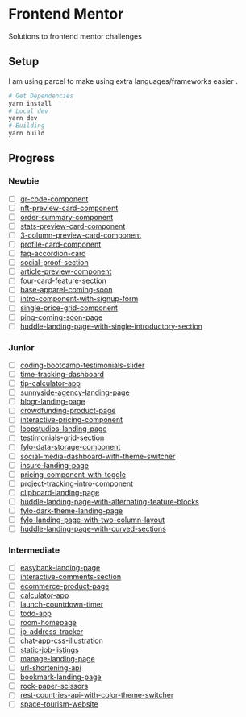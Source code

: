 # Frontend Mentor

Solutions to frontend mentor challenges

## Setup

I am using parcel to make using extra languages/frameworks easier .

```sh
# Get Dependencies
yarn install
# Local dev
yarn dev
# Building
yarn build
```

## Progress

### Newbie

- [ ] [qr-code-component](./src/101-qr-code-component)
- [ ] [nft-preview-card-component](./src/102-nft-preview-card-component)
- [ ] [order-summary-component](./src/103-order-summary-component)
- [ ] [stats-preview-card-component](./src/104-stats-preview-card-component)
- [ ] [3-column-preview-card-component](./src/105-3-column-preview-card-component)
- [ ] [profile-card-component](./src/106-profile-card-component)
- [ ] [faq-accordion-card](./src/107-faq-accordion-card)
- [ ] [social-proof-section](./src/108-social-proof-section)
- [ ] [article-preview-component](./src/109-article-preview-component)
- [ ] [four-card-feature-section](./src/110-four-card-feature-section)
- [ ] [base-apparel-coming-soon](./src/111-base-apparel-coming-soon)
- [ ] [intro-component-with-signup-form](./src/112-intro-component-with-signup-form)
- [ ] [single-price-grid-component](./src/113-single-price-grid-component)
- [ ] [ping-coming-soon-page](./src/114-ping-coming-soon-page)
- [ ] [huddle-landing-page-with-single-introductory-section](./src/115-huddle-landing-page-with-single-introductory-section)

### Junior

- [ ] [coding-bootcamp-testimonials-slider](./src/200-coding-bootcamp-testimonials-slider)
- [ ] [time-tracking-dashboard](./src/201-time-tracking-dashboard)
- [ ] [tip-calculator-app](./src/202-tip-calculator-app)
- [ ] [sunnyside-agency-landing-page](./src/203-sunnyside-agency-landing-page)
- [ ] [blogr-landing-page](./src/204-blogr-landing-page)
- [ ] [crowdfunding-product-page](./src/205-crowdfunding-product-page)
- [ ] [interactive-pricing-component](./src/206-interactive-pricing-component)
- [ ] [loopstudios-landing-page](./src/207-loopstudios-landing-page)
- [ ] [testimonials-grid-section](./src/208-testimonials-grid-section)
- [ ] [fylo-data-storage-component](./src/209-fylo-data-storage-component)
- [ ] [social-media-dashboard-with-theme-switcher](./src/211-social-media-dashboard-with-theme-switcher)
- [ ] [insure-landing-page](./src/212-insure-landing-page)
- [ ] [pricing-component-with-toggle](./src/213-pricing-component-with-toggle)
- [ ] [project-tracking-intro-component](./src/214-project-tracking-intro-component)
- [ ] [clipboard-landing-page](./src/215-clipboard-landing-page)
- [ ] [huddle-landing-page-with-alternating-feature-blocks](./src/216-huddle-landing-page-with-alternating-feature-blocks)
- [ ] [fylo-dark-theme-landing-page](./src/217-fylo-dark-theme-landing-page)
- [ ] [fylo-landing-page-with-two-column-layout](./src/218-fylo-landing-page-with-two-column-layout)
- [ ] [huddle-landing-page-with-curved-sections](./src/219-huddle-landing-page-with-curved-sections)

### Intermediate

- [ ] [easybank-landing-page](./src/300-easybank-landing-page)
- [ ] [interactive-comments-section](./src/301-interactive-comments-section)
- [ ] [ecommerce-product-page](./src/302-ecommerce-product-page)
- [ ] [calculator-app](./src/303-calculator-app)
- [ ] [launch-countdown-timer](./src/304-launch-countdown-timer)
- [ ] [todo-app](./src/305-todo-app)
- [ ] [room-homepage](./src/306-room-homepage)
- [ ] [ip-address-tracker](./src/307-ip-address-tracker)
- [ ] [chat-app-css-illustration](./src/308-chat-app-css-illustration)
- [ ] [static-job-listings](./src/309-static-job-listings)
- [ ] [manage-landing-page](./src/311-manage-landing-page)
- [ ] [url-shortening-api](./src/312-url-shortening-api)
- [ ] [bookmark-landing-page](./src/313-bookmark-landing-page)
- [ ] [rock-paper-scissors](./src/314-rock-paper-scissors)
- [ ] [rest-countries-api-with-color-theme-switcher](./src/315-rest-countries-api-with-color-theme-switcher)
- [ ] [space-tourism-website](./src/316-space-tourism-website)

